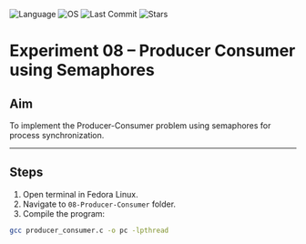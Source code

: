 ![Language](https://img.shields.io/badge/Language-C-blue.svg)
![OS](https://img.shields.io/badge/OS-Fedora%20Linux-purple.svg)
![Last Commit](https://img.shields.io/github/last-commit/Pugazhendhi231701042/CS23431---Operating-Systems)
![Stars](https://img.shields.io/github/stars/Pugazhendhi231701042/CS23431---Operating-Systems?style=social)

# Experiment 08 – Producer Consumer using Semaphores

## Aim
To implement the Producer-Consumer problem using semaphores for process synchronization.

---

## Steps
1. Open terminal in Fedora Linux.
2. Navigate to `08-Producer-Consumer` folder.
3. Compile the program:
```bash
gcc producer_consumer.c -o pc -lpthread
